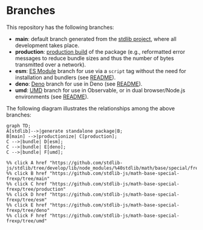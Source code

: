 <!--

@license Apache-2.0

Copyright (c) 2022 The Stdlib Authors.

Licensed under the Apache License, Version 2.0 (the "License");
you may not use this file except in compliance with the License.
You may obtain a copy of the License at

    http://www.apache.org/licenses/LICENSE-2.0

Unless required by applicable law or agreed to in writing, software
distributed under the License is distributed on an "AS IS" BASIS,
WITHOUT WARRANTIES OR CONDITIONS OF ANY KIND, either express or implied.
See the License for the specific language governing permissions and
limitations under the License.

-->

# Branches

This repository has the following branches:

-   **main**: default branch generated from the [stdlib project][stdlib-url], where all development takes place.
-   **production**: [production build][production-url] of the package (e.g., reformatted error messages to reduce bundle sizes and thus the number of bytes transmitted over a network).
-   **esm**: [ES Module][esm-url] branch for use via a `script` tag without the need for installation and bundlers (see [README][esm-readme]).
-   **deno**: [Deno][deno-url] branch for use in Deno (see [README][deno-readme]).
-   **umd**: [UMD][umd-url] branch for use in Observable, or in dual browser/Node.js environments (see [README][umd-readme]).

The following diagram illustrates the relationships among the above branches:

```mermaid
graph TD;
A[stdlib]-->|generate standalone package|B;
B[main] -->|productionize| C[production];
C -->|bundle| D[esm];
C -->|bundle| E[deno];
C -->|bundle| F[umd];

%% click A href "https://github.com/stdlib-js/stdlib/tree/develop/lib/node_modules/%40stdlib/math/base/special/frexp"
%% click B href "https://github.com/stdlib-js/math-base-special-frexp/tree/main"
%% click C href "https://github.com/stdlib-js/math-base-special-frexp/tree/production"
%% click D href "https://github.com/stdlib-js/math-base-special-frexp/tree/esm"
%% click E href "https://github.com/stdlib-js/math-base-special-frexp/tree/deno"
%% click F href "https://github.com/stdlib-js/math-base-special-frexp/tree/umd"
```

[stdlib-url]: https://github.com/stdlib-js/stdlib/tree/develop/lib/node_modules/%40stdlib/math/base/special/frexp
[production-url]: https://github.com/stdlib-js/math-base-special-frexp/tree/production
[deno-url]: https://github.com/stdlib-js/math-base-special-frexp/tree/deno
[deno-readme]: https://github.com/stdlib-js/math-base-special-frexp/blob/deno/README.md
[umd-url]: https://github.com/stdlib-js/math-base-special-frexp/tree/umd
[umd-readme]: https://github.com/stdlib-js/math-base-special-frexp/blob/umd/README.md
[esm-url]: https://github.com/stdlib-js/math-base-special-frexp/tree/esm
[esm-readme]: https://github.com/stdlib-js/math-base-special-frexp/blob/esm/README.md